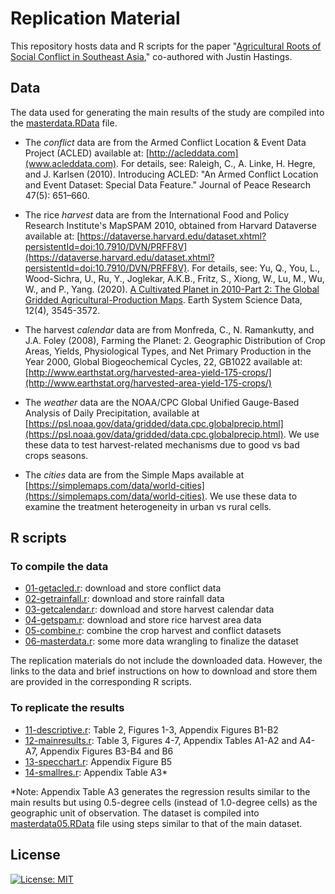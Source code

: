 # Replication Material

This repository hosts data and R scripts for the paper "[Agricultural Roots of Social Conflict in Southeast Asia](https://arxiv.org/abs/2304.10027)," co-authored with Justin Hastings.


## Data

The data used for generating the main results of the study are compiled into the [masterdata.RData](masterdata.RData) file. 

- The *conflict* data are from the Armed Conflict Location & Event Data Project (ACLED) available at: [http://acleddata.com](www.acleddata.com). For details, see: Raleigh, C., A. Linke, H. Hegre, and J. Karlsen (2010). Introducing ACLED: "An Armed Conflict Location and Event Dataset: Special Data Feature." Journal of Peace Research 47(5): 651–660.

- The rice *harvest* data are from the International Food and Policy Research Institute's MapSPAM 2010, obtained from Harvard Dataverse available at: [https://dataverse.harvard.edu/dataset.xhtml?persistentId=doi:10.7910/DVN/PRFF8V](https://dataverse.harvard.edu/dataset.xhtml?persistentId=doi:10.7910/DVN/PRFF8V). For details, see: Yu, Q., You, L., Wood-Sichra, U., Ru, Y., Joglekar, A.K.B., Fritz, S., Xiong, W., Lu, M., Wu, W., and P., Yang. (2020). [A Cultivated Planet in 2010-Part 2: The Global Gridded Agricultural-Production Maps](https://essd.copernicus.org/articles/12/3545/2020/). Earth System Science Data, 12(4), 3545-3572.

- The harvest *calendar* data are from Monfreda, C., N. Ramankutty, and J.A. Foley (2008), Farming the Planet: 2. Geographic Distribution of Crop Areas, Yields, Physiological Types, and Net Primary Production in the Year 2000, Global Biogeochemical Cycles, 22, GB1022 available at: [http://www.earthstat.org/harvested-area-yield-175-crops/](http://www.earthstat.org/harvested-area-yield-175-crops/)
  
- The *weather* data are the NOAA/CPC Global Unified Gauge-Based Analysis of Daily Precipitation, available at [https://psl.noaa.gov/data/gridded/data.cpc.globalprecip.html](https://psl.noaa.gov/data/gridded/data.cpc.globalprecip.html). We use these data to test harvest-related mechanisms due to good vs bad crops seasons.

- The *cities* data are from the Simple Maps available at [https://simplemaps.com/data/world-cities](https://simplemaps.com/data/world-cities). We use these data to examine the treatment heterogeneity in urban vs rural cells.




## R scripts

### To compile the data

- [01-getacled.r](01-getacled.r): download and store conflict data
- [02-getrainfall.r](02-getrainfall.r): download and store rainfall data
- [03-getcalendar.r](03-getcalendar.r): download and store harvest calendar data
- [04-getspam.r](04-getspam.r): download and store rice harvest area data
- [05-combine.r](05-combine.r): combine the crop harvest and conflict datasets
- [06-masterdata.r](06-masterdata.r): some more data wrangling to finalize the dataset

The replication materials do not include the downloaded data. However, the links to the data and brief instructions on how to download and store them are provided in the corresponding R scripts.


### To replicate the results

- [11-descriptive.r](11-descriptive.r): Table 2, Figures 1-3, Appendix Figures B1-B2
- [12-mainresults.r](12-mainresults.r): Table 3, Figures 4-7, Appendix Tables A1-A2 and A4-A7, Appendix Figures B3-B4 and B6
- [13-specchart.r](13-specchart.r): Appendix Figure B5
- [14-smallres.r](14-smallres.r): Appendix Table A3*

*Note: Appendix Table A3 generates the regression results similar to the main results but using 0.5-degree cells (instead of 1.0-degree cells) as the geographic unit of observation. The dataset is compiled into [masterdata05.RData](masterdata05.RData) file using steps similar to that of the main dataset.


## License

[![License: MIT](https://img.shields.io/badge/License-MIT-yellow.svg)](https://opensource.org/licenses/MIT)

